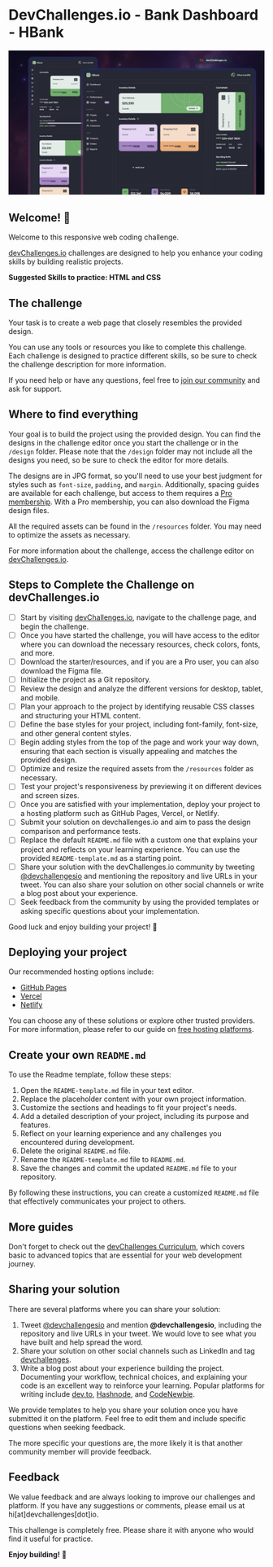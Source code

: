 # DevChallenges.io - Bank Dashboard - HBank

![Thumbnail for the Bank Dashboard - HBank coding challenge](./thumbnail.jpg)

## Welcome! 👋

Welcome to this responsive web coding challenge.

[devChallenges.io](https://devchallenges.io/) challenges are designed to help you enhance your coding skills by building realistic projects.

**Suggested Skills to practice: HTML and CSS**

## The challenge

Your task is to create a web page that closely resembles the provided design.

You can use any tools or resources you like to complete this challenge. Each challenge is designed to practice different skills, so be sure to check the challenge description for more information.

If you need help or have any questions, feel free to [join our community](https://github.com/orgs/devchallenges-io/discussions) and ask for support.

## Where to find everything

Your goal is to build the project using the provided design. You can find the designs in the challenge editor once you start the challenge or in the `/design` folder. Please note that the `/design` folder may not include all the designs you need, so be sure to check the editor for more details.

The designs are in JPG format, so you'll need to use your best judgment for styles such as `font-size`, `padding`, and `margin`. Additionally, spacing guides are available for each challenge, but access to them requires a [Pro membership](https://devchallenges.io/pro). With a Pro membership, you can also download the Figma design files.

All the required assets can be found in the `/resources` folder. You may need to optimize the assets as necessary.

For more information about the challenge, access the challenge editor on [devChallenges.io](https://devchallenges.io/challenges-dashboard).

## Steps to Complete the Challenge on devChallenges.io

- [ ] Start by visiting [devChallenges.io](https://devchallenges.io/), navigate to the challenge page, and begin the challenge.
- [ ] Once you have started the challenge, you will have access to the editor where you can download the necessary resources, check colors, fonts, and more.
- [ ] Download the starter/resources, and if you are a Pro user, you can also download the Figma file.
- [ ] Initialize the project as a Git repository.
- [ ] Review the design and analyze the different versions for desktop, tablet, and mobile.
- [ ] Plan your approach to the project by identifying reusable CSS classes and structuring your HTML content.
- [ ] Define the base styles for your project, including font-family, font-size, and other general content styles.
- [ ] Begin adding styles from the top of the page and work your way down, ensuring that each section is visually appealing and matches the provided design.
- [ ] Optimize and resize the required assets from the `/resources` folder as necessary.
- [ ] Test your project's responsiveness by previewing it on different devices and screen sizes.
- [ ] Once you are satisfied with your implementation, deploy your project to a hosting platform such as GitHub Pages, Vercel, or Netlify.
- [ ] Submit your solution on devchallenges.io and aim to pass the design comparison and performance tests.
- [ ] Replace the default `README.md` file with a custom one that explains your project and reflects on your learning experience. You can use the provided `README-template.md` as a starting point.
- [ ] Share your solution with the devChallenges.io community by tweeting [@devchallengesio](https://twitter.com/devchallengesio) and mentioning the repository and live URLs in your tweet. You can also share your solution on other social channels or write a blog post about your experience.
- [ ] Seek feedback from the community by using the provided templates or asking specific questions about your implementation.

Good luck and enjoy building your project! 🚀

## Deploying your project

Our recommended hosting options include:

- [GitHub Pages](https://pages.github.com/)
- [Vercel](https://vercel.com/)
- [Netlify](https://www.netlify.com/)

You can choose any of these solutions or explore other trusted providers. For more information, please refer to our guide on [free hosting platforms](https://devchallenges.io/learn/1-fundamentals/free-hosting-for-web-projects).

## Create your own `README.md`

To use the Readme template, follow these steps:

1. Open the `README-template.md` file in your text editor.
2. Replace the placeholder content with your own project information.
3. Customize the sections and headings to fit your project's needs.
4. Add a detailed description of your project, including its purpose and features.
5. Reflect on your learning experience and any challenges you encountered during development.
6. Delete the original `README.md` file.
7. Rename the `README-template.md` file to `README.md`.
8. Save the changes and commit the updated `README.md` file to your repository.

By following these instructions, you can create a customized `README.md` file that effectively communicates your project to others.

## More guides

Don't forget to check out the [devChallenges Curriculum](https://devchallenges.io/learn), which covers basic to advanced topics that are essential for your web development journey.

## Sharing your solution

There are several platforms where you can share your solution:

1.  Tweet [@devchallengesio](https://x.com/devchallengesio) and mention **@devchallengesio**, including the repository and live URLs in your tweet. We would love to see what you have built and help spread the word.
2.  Share your solution on other social channels such as LinkedIn and tag [devchallenges](https://www.linkedin.com/company/devchallenges).
3.  Write a blog post about your experience building the project. Documenting your workflow, technical choices, and explaining your code is an excellent way to reinforce your learning. Popular platforms for writing include [dev.to](https://dev.to/), [Hashnode](https://hashnode.com/), and [CodeNewbie](https://community.codenewbie.org/).

We provide templates to help you share your solution once you have submitted it on the platform. Feel free to edit them and include specific questions when seeking feedback.

The more specific your questions are, the more likely it is that another community member will provide feedback.

## Feedback

We value feedback and are always looking to improve our challenges and platform. If you have any suggestions or comments, please email us at hi\[at]devchallenges\[dot]io.

This challenge is completely free. Please share it with anyone who would find it useful for practice.

**Enjoy building!** 🚀
